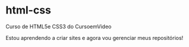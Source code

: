 # html-css
 Curso de HTML5e CSS3 do CursoemVideo

 Estou aprendendo a criar sites e agora vou gerenciar meus repositórios!